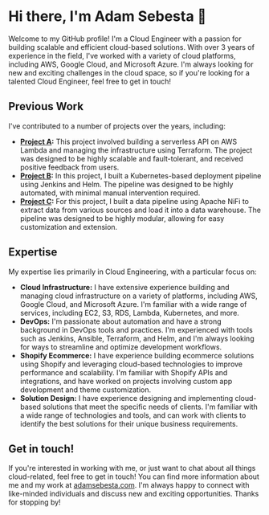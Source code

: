 # Hi there, I'm Adam Sebesta 👋

Welcome to my GitHub profile! I'm a Cloud Engineer with a passion for building scalable and efficient cloud-based solutions. With over 3 years of experience in the field, I've worked with a variety of cloud platforms, including AWS, Google Cloud, and Microsoft Azure. I'm always looking for new and exciting challenges in the cloud space, so if you're looking for a talented Cloud Engineer, feel free to get in touch!

## Previous Work

I've contributed to a number of projects over the years, including:

- **[Project A](https://adamsebesta.com/project-a/):** This project involved building a serverless API on AWS Lambda and managing the infrastructure using Terraform. The project was designed to be highly scalable and fault-tolerant, and received positive feedback from users.
- **[Project B](https://adamsebesta.com/project-b/):** In this project, I built a Kubernetes-based deployment pipeline using Jenkins and Helm. The pipeline was designed to be highly automated, with minimal manual intervention required.
- **[Project C](https://adamsebesta.com/project-c/):** For this project, I built a data pipeline using Apache NiFi to extract data from various sources and load it into a data warehouse. The pipeline was designed to be highly modular, allowing for easy customization and extension.

## Expertise

My expertise lies primarily in Cloud Engineering, with a particular focus on:

- **Cloud Infrastructure:** I have extensive experience building and managing cloud infrastructure on a variety of platforms, including AWS, Google Cloud, and Microsoft Azure. I'm familiar with a wide range of services, including EC2, S3, RDS, Lambda, Kubernetes, and more.
- **DevOps:** I'm passionate about automation and have a strong background in DevOps tools and practices. I'm experienced with tools such as Jenkins, Ansible, Terraform, and Helm, and I'm always looking for ways to streamline and optimize development workflows.
- **Shopify Ecommerce:** I have experience building ecommerce solutions using Shopify and leveraging cloud-based technologies to improve performance and scalability. I'm familiar with Shopify APIs and integrations, and have worked on projects involving custom app development and theme customization.
- **Solution Design:** I have experience designing and implementing cloud-based solutions that meet the specific needs of clients. I'm familiar with a wide range of technologies and tools, and can work with clients to identify the best solutions for their unique business requirements.

## Get in touch!

If you're interested in working with me, or just want to chat about all things cloud-related, feel free to get in touch! You can find more information about me and my work at [adamsebesta.com](https://adamsebesta.com/). I'm always happy to connect with like-minded individuals and discuss new and exciting opportunities. Thanks for stopping by!

